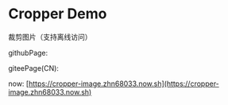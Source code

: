 Cropper Demo
===

裁剪图片（支持离线访问）

githubPage: []()

giteePage(CN): []()

now: [https://cropper-image.zhn68033.now.sh](https://cropper-image.zhn68033.now.sh)

